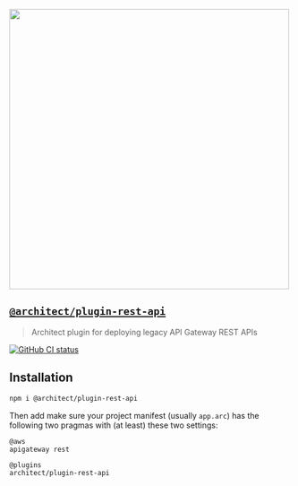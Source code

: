 [<img src="https://assets.arc.codes/architect-logo-500b@2x.png" width=500>](https://www.npmjs.com/package/@architect/plugin-rest-api)

## [`@architect/plugin-rest-api`](https://www.npmjs.com/package/@architect/plugin-rest-api)

> Architect plugin for deploying legacy API Gateway REST APIs

[![GitHub CI status](https://github.com/architect/plugin-rest-api/workflows/Node%20CI/badge.svg)](https://github.com/architect/plugin-rest-api/actions?query=workflow%3A%22Node+CI%22)


## Installation

```sh
npm i @architect/plugin-rest-api
```

Then add make sure your project manifest (usually `app.arc`) has the following two pragmas with (at least) these two settings:

```arc
@aws
apigateway rest

@plugins
architect/plugin-rest-api
```
